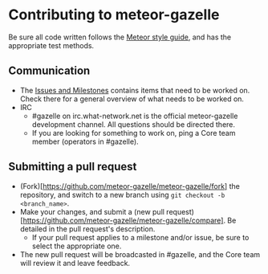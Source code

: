 Contributing to meteor-gazelle
==============================

Be sure all code written follows the [Meteor style guide](https://github.com/meteor/meteor/wiki/Meteor-Style-Guide), and has the appropriate test methods.

Communication
-------------
* The [Issues and Milestones](https://github.com/meteor-gazelle/meteor-gazelle/issues) contains items that need to be worked on. Check there for a general overview of what needs to be worked on.
* IRC
  * &#35;gazelle on irc.what-network.net is the official meteor-gazelle development channel. All questions should be directed there.
  * If you are looking for something to work on, ping a Core team member (operators in #gazelle).

Submitting a pull request
-------------------------
* (Fork)[https://github.com/meteor-gazelle/meteor-gazelle/fork] the repository, and switch to a new branch using `git checkout -b <branch_name>`.
* Make your changes, and submit a (new pull request)[https://github.com/meteor-gazelle/meteor-gazelle/compare]. Be detailed in the pull request's description.
  * If your pull request applies to a milestone and/or issue, be sure to select the appropriate one.
* The new pull request will be broadcasted in #gazelle, and the Core team will review it and leave feedback.